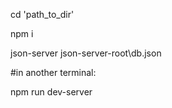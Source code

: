 cd  'path_to_dir'

npm i

json-server  json-server-root\db.json

#in another terminal:

npm run dev-server